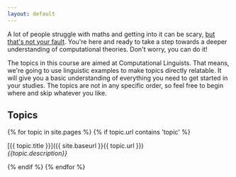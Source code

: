 ```yaml
---
layout: default
---
```


A lot of people struggle with maths and getting into it can be scary, [but that's not your fault](https://www.youtube.com/watch?v=7snnRaC4t5c). You're here and ready to take a step towards a deeper understanding of computational theories. Don't worry, you can do it!

The topics in this course are aimed at Computational Linguists. That means, we're going to use linguistic examples to make topics directly relatable. It will give you a basic understanding of everything you need to get started in your studies. The topics are not in any specific order, so feel free to begin where and skip whatever you like.

## Topics

{% for topic in site.pages %}
    {% if topic.url contains 'topic' %}

[{{ topic.title }}]({{ site.baseurl }}{{ topic.url }})
<br/>
<em> {{topic.description}} </em>

{% endif %}
{% endfor %}

